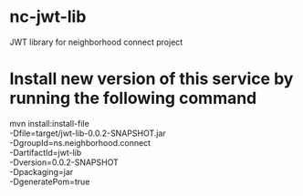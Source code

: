 # nc-jwt-lib
JWT library for neighborhood connect project


# Install new version of this service by running the following command 
mvn install:install-file \
    -Dfile=target/jwt-lib-0.0.2-SNAPSHOT.jar \
    -DgroupId=ns.neighborhood.connect \
    -DartifactId=jwt-lib \
    -Dversion=0.0.2-SNAPSHOT \
    -Dpackaging=jar \
    -DgeneratePom=true